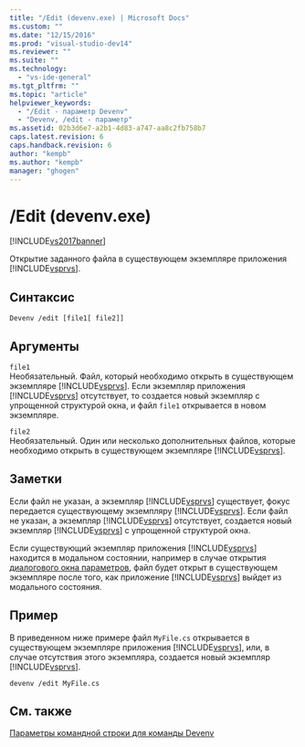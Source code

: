 ```yaml
---
title: "/Edit (devenv.exe) | Microsoft Docs"
ms.custom: ""
ms.date: "12/15/2016"
ms.prod: "visual-studio-dev14"
ms.reviewer: ""
ms.suite: ""
ms.technology: 
  - "vs-ide-general"
ms.tgt_pltfrm: ""
ms.topic: "article"
helpviewer_keywords: 
  - "/Edit - параметр Devenv"
  - "Devenv, /edit - параметр"
ms.assetid: 02b3d6e7-a2b1-4d83-a747-aa8c2fb758b7
caps.latest.revision: 6
caps.handback.revision: 6
author: "kempb"
ms.author: "kempb"
manager: "ghogen"
---
```

# /Edit (devenv.exe)
[!INCLUDE[vs2017banner](../../code-quality/includes/vs2017banner.md)]

Открытие заданного файла в существующем экземпляре приложения [!INCLUDE[vsprvs](../../code-quality/includes/vsprvs_md.md)].  
  
## Синтаксис  
  
```  
Devenv /edit [file1[ file2]]  
```  
  
## Аргументы  
 `file1`  
 Необязательный.  Файл, который необходимо открыть в существующем экземпляре [!INCLUDE[vsprvs](../../code-quality/includes/vsprvs_md.md)].  Если экземпляр приложения [!INCLUDE[vsprvs](../../code-quality/includes/vsprvs_md.md)] отсутствует, то создается новый экземпляр с упрощенной структурой окна, и файл `file1` открывается в новом экземпляре.  
  
 `file2`  
 Необязательный.  Один или несколько дополнительных файлов, которые необходимо открыть в существующем экземпляре [!INCLUDE[vsprvs](../../code-quality/includes/vsprvs_md.md)].  
  
## Заметки  
 Если файл не указан, а экземпляр [!INCLUDE[vsprvs](../../code-quality/includes/vsprvs_md.md)] существует, фокус передается существующему экземпляру [!INCLUDE[vsprvs](../../code-quality/includes/vsprvs_md.md)].  Если файл не указан, а экземпляр [!INCLUDE[vsprvs](../../code-quality/includes/vsprvs_md.md)] отсутствует, создается новый экземпляр [!INCLUDE[vsprvs](../../code-quality/includes/vsprvs_md.md)] с упрощенной структурой окна.  
  
 Если существующий экземпляр приложения [!INCLUDE[vsprvs](../../code-quality/includes/vsprvs_md.md)] находится в модальном состоянии, например в случае открытия [диалогового окна параметров](../../ide/reference/options-dialog-box-visual-studio.md), файл будет открыт в существующем экземпляре после того, как приложение [!INCLUDE[vsprvs](../../code-quality/includes/vsprvs_md.md)] выйдет из модального состояния.  
  
## Пример  
 В приведенном ниже примере файл `MyFile.cs` открывается в существующем экземпляре приложения [!INCLUDE[vsprvs](../../code-quality/includes/vsprvs_md.md)], или, в случае отсутствия этого экземпляра, создается новый экземпляр [!INCLUDE[vsprvs](../../code-quality/includes/vsprvs_md.md)].  
  
```  
devenv /edit MyFile.cs  
```  
  
## См. также  
 [Параметры командной строки для команды Devenv](../../ide/reference/devenv-command-line-switches.md)